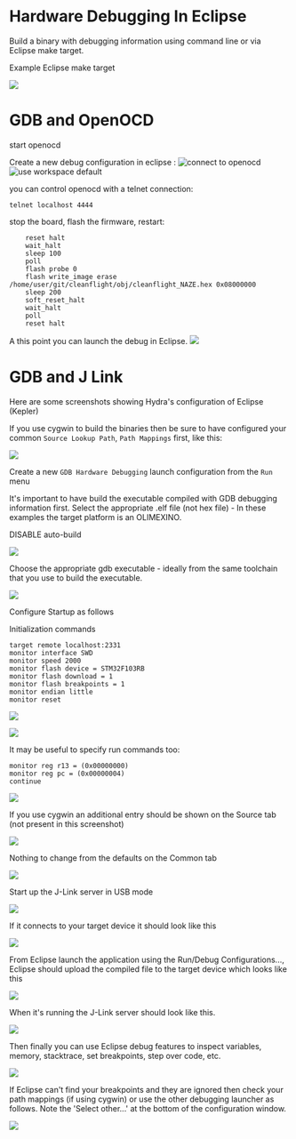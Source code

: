 # Hardware Debugging In Eclipse

Build a binary with debugging information using command line or via Eclipse make target.

Example Eclipse make target

![](../assets/eclipse-gdb-debugging/make%201%20-%20OLIMEXINO%20GDB.PNG)

# GDB and OpenOCD

start openocd

Create a new debug configuration in eclipse :
![connect to openocd](http://i.imgur.com/somJLnq.png)
![use workspace default](http://i.imgur.com/LTtioaF.png)

you can control openocd with a telnet connection:

```
telnet localhost 4444
```

stop the board, flash the firmware, restart:

```
	reset halt
	wait_halt
	sleep 100
	poll
	flash probe 0
	flash write_image erase /home/user/git/cleanflight/obj/cleanflight_NAZE.hex 0x08000000
	sleep 200
	soft_reset_halt
	wait_halt
	poll
	reset halt
```

A this point you can launch the debug in Eclipse.
![](http://i.imgur.com/u7wDgxv.png)

# GDB and J Link

Here are some screenshots showing Hydra's configuration of Eclipse (Kepler)

If you use cygwin to build the binaries then be sure to have configured your common `Source Lookup Path`, `Path Mappings` first, like this:

![](../assets/eclipse-gdb-debugging/config%207.PNG)

Create a new `GDB Hardware Debugging` launch configuration from the `Run` menu

It's important to have build the executable compiled with GDB debugging information first.
Select the appropriate .elf file (not hex file) - In these examples the target platform is an OLIMEXINO.

DISABLE auto-build

![](../assets/eclipse-gdb-debugging/config%201.PNG)

Choose the appropriate gdb executable - ideally from the same toolchain that you use to build the executable.

![](../assets/eclipse-gdb-debugging/config%202.PNG)

Configure Startup as follows

Initialization commands

```
target remote localhost:2331
monitor interface SWD
monitor speed 2000
monitor flash device = STM32F103RB
monitor flash download = 1
monitor flash breakpoints = 1
monitor endian little
monitor reset
```

![](../assets/eclipse-gdb-debugging/config%203.PNG)

![](../assets/eclipse-gdb-debugging/config%204.PNG)

It may be useful to specify run commands too:

```
monitor reg r13 = (0x00000000)
monitor reg pc = (0x00000004)
continue
```

![](../assets/eclipse-gdb-debugging/config%2013.PNG)

If you use cygwin an additional entry should be shown on the Source tab (not present in this screenshot)

![](../assets/eclipse-gdb-debugging/config%205.PNG)

Nothing to change from the defaults on the Common tab

![](../assets/eclipse-gdb-debugging/config%206.PNG)

Start up the J-Link server in USB mode

![](../assets/eclipse-gdb-debugging/config%209.PNG)

If it connects to your target device it should look like this

![](../assets/eclipse-gdb-debugging/config%2010.PNG)

From Eclipse launch the application using the Run/Debug Configurations..., Eclipse should upload the compiled file to the target device which looks like this

![](../assets/eclipse-gdb-debugging/config%2011.PNG)

When it's running the J-Link server should look like this.

![](../assets/eclipse-gdb-debugging/config%2012.PNG)

Then finally you can use Eclipse debug features to inspect variables, memory, stacktrace, set breakpoints, step over code, etc.

![](../assets/eclipse-gdb-debugging/debugging.PNG)

If Eclipse can't find your breakpoints and they are ignored then check your path mappings (if using cygwin) or use the other debugging launcher as follows. Note the 'Select other...' at the bottom of the configuration window.

![](../assets/eclipse-gdb-debugging/config%208%20-%20If%20breakpoints%20do%20not%20work.PNG)

